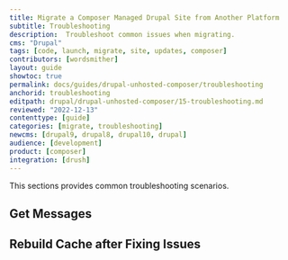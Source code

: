 ```yaml
---
title: Migrate a Composer Managed Drupal Site from Another Platform
subtitle: Troubleshooting
description:  Troubleshoot common issues when migrating.
cms: "Drupal"
tags: [code, launch, migrate, site, updates, composer]
contributors: [wordsmither]
layout: guide
showtoc: true
permalink: docs/guides/drupal-unhosted-composer/troubleshooting
anchorid: troubleshooting
editpath: drupal/drupal-unhosted-composer/15-troubleshooting.md
reviewed: "2022-12-13"
contenttype: [guide]
categories: [migrate, troubleshooting]
newcms: [drupal9, drupal8, drupal10, drupal]
audience: [development]
product: [composer]
integration: [drush]
---
```


This sections provides common troubleshooting scenarios.

## Get Messages

<Partial file="migrate/drupal-getmessage.md" />

## Rebuild Cache after Fixing Issues

<Partial file="migrate/drupal-rebuildcache.md" />

<Partial file="drupal/troubleshooting-drush.md" />

<Partial file="drupal/troubleshooting-general.md" />
